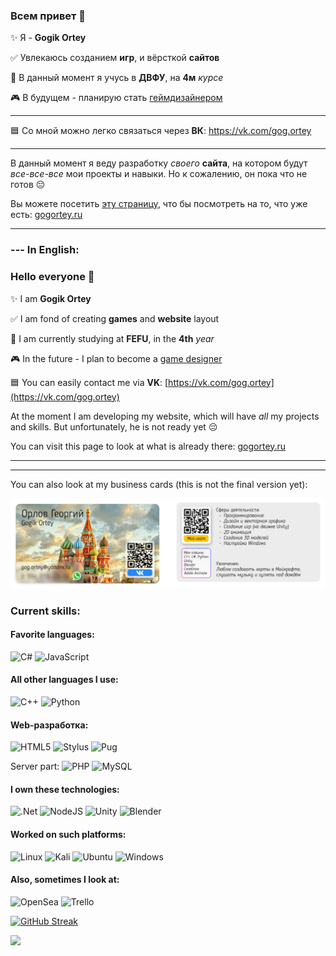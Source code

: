 ### Всем привет 👋

✨ Я - **Gogik Ortey**

✅ Увлекаюсь созданием **игр**, и вёрсткой **сайтов** 

📒 В данный момент я учусь в **ДВФУ**, на **4м** *курсе*

🎮 В будущем - планирую стать <u>геймдизайнером</u>

---

🟦 Со мной можно легко связаться через **ВК**: https://vk.com/gog.ortey

---

В данный момент я веду разработку *своего* **сайта**, на котором будут 
*все-все-все* мои проекты и навыки. Но к сожалению, он пока что не готов 😔

Вы можете посетить <u>эту страницу</u>, что бы посмотреть на то, что уже есть: [gogortey.ru](https://gogortey.ru)

---

### --- In English:

### Hello everyone 👋

✨ I am **Gogik Ortey**

✅ I am fond of creating **games** and **website** layout

📒 I am currently studying at **FEFU**, in the **4th** *year*

🎮 In the future - I plan to become a <u>game designer</u>

🟦 You can easily contact me via **VK**: [https://vk.com/gog.ortey](https://vk.com/gog.ortey)

At the moment I am developing my website, which will
have *all* my projects and skills. But unfortunately, he is not ready yet 😔

You can visit this page to look at what is already there: [gogortey.ru](gogortey.ru)

---

---

You can also look at my business cards (this is not the final version yet):

![](/img1.png)

### Current skills:

#### Favorite languages:

![C#](https://img.shields.io/badge/c%23-%23239120.svg?style=for-the-badge&logo=c-sharp&logoColor=white) ![JavaScript](https://img.shields.io/badge/javascript-%23323330.svg?style=for-the-badge&logo=javascript&logoColor=%23F7DF1E) 

#### All other languages I use:

![C++](https://img.shields.io/badge/c++-%2300599C.svg?style=for-the-badge&logo=c%2B%2B&logoColor=white) ![Python](https://img.shields.io/badge/python-3670A0?style=for-the-badge&logo=python&logoColor=ffdd54) 



#### Web-разработка:

![HTML5](https://img.shields.io/badge/html5-%23E34F26.svg?style=for-the-badge&logo=html5&logoColor=white) ![Stylus](https://img.shields.io/badge/stylus-%23ff6347.svg?style=for-the-badge&logo=stylus&logoColor=white) ![Pug](https://img.shields.io/badge/Pug-FFF?style=for-the-badge&logo=pug&logoColor=A86454)

Server part: ![PHP](https://img.shields.io/badge/php-%23777BB4.svg?style=for-the-badge&logo=php&logoColor=white) ![MySQL](https://img.shields.io/badge/mysql-%2300f.svg?style=for-the-badge&logo=mysql&logoColor=white)

#### I own these technologies:

![.Net](https://img.shields.io/badge/.NET-5C2D91?style=for-the-badge&logo=.net&logoColor=white) ![NodeJS](https://img.shields.io/badge/node.js-6DA55F?style=for-the-badge&logo=node.js&logoColor=white) ![Unity](https://img.shields.io/badge/unity-%23000000.svg?style=for-the-badge&logo=unity&logoColor=white) ![Blender](https://img.shields.io/badge/blender-%23F5792A.svg?style=for-the-badge&logo=blender&logoColor=white) 

#### Worked on such platforms:

 ![Linux](https://img.shields.io/badge/Linux-FCC624?style=for-the-badge&logo=linux&logoColor=black) ![Kali](https://img.shields.io/badge/Kali-268BEE?style=for-the-badge&logo=kalilinux&logoColor=white) ![Ubuntu](https://img.shields.io/badge/Ubuntu-E95420?style=for-the-badge&logo=ubuntu&logoColor=white) ![Windows](https://img.shields.io/badge/Windows-0078D6?style=for-the-badge&logo=windows&logoColor=white) 



#### Also, sometimes I look at:

![OpenSea](https://img.shields.io/badge/OpenSea-%232081E2.svg?style=for-the-badge&logo=opensea&logoColor=white) ![Trello](https://img.shields.io/badge/Trello-%23026AA7.svg?style=for-the-badge&logo=Trello&logoColor=white) 



[![GitHub Streak](https://github-readme-streak-stats.herokuapp.com/?user=GogikOrtey)](https://git.io/streak-stats)

![](https://komarev.com/ghpvc/?username=GogikOrtey)

